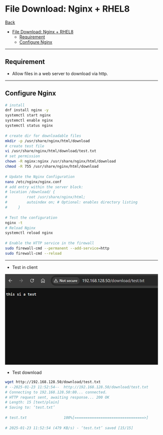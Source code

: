 # File Download: Nginx + RHEL8

[Back](../../index.md)

- [File Download: Nginx + RHEL8](#file-download-nginx--rhel8)
  - [Requirement](#requirement)
  - [Configure Nginx](#configure-nginx)

---

## Requirement

- Allow files in a web server to download via http.

---

## Configure Nginx

```sh
# install
dnf install nginx -y
systemctl start nginx
systemctl enable nginx
systemctl status nginx

# create dir for downloadable files
mkdir -p /usr/share/nginx/html/download
# create test file
vi /usr/share/nginx/html/download/test.txt
# set permission
chown -R nginx:nginx /usr/share/nginx/html/download
chmod -R 755 /usr/share/nginx/html/download

# Update the Nginx Configuration
nano /etc/nginx/nginx.conf
# add entry within the server block:
# location /download/ {
#         root /usr/share/nginx/html;
#         autoindex on; # Optional: enables directory listing
#     }

# Test the configuration
nginx -t
# Reload Nginx
systemctl reload nginx

# Enable the HTTP service in the firewall
sudo firewall-cmd --permanent --add-service=http
sudo firewall-cmd --reload
```


---

- Test in client

![pic01](./pic/pic01.png)

- Test download

```sh
wget http://192.168.128.50/download/test.txt
# --2025-01-23 11:52:54--  http://192.168.128.50/download/test.txt
# Connecting to 192.168.128.50:80... connected.
# HTTP request sent, awaiting response... 200 OK
# Length: 15 [text/plain]
# Saving to: ‘test.txt’

# test.txt                 100%[================================>]      15  --.-KB/s    in 0s

# 2025-01-23 11:52:54 (479 KB/s) - ‘test.txt’ saved [15/15]
```